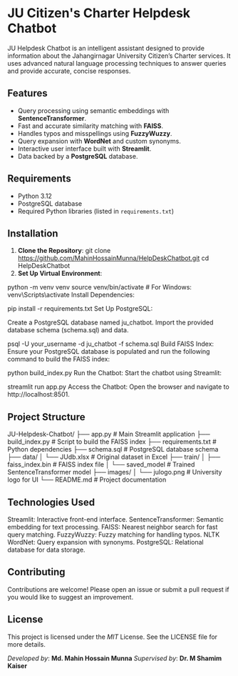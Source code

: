 # JU Citizen's Charter Helpdesk Chatbot

JU Helpdesk Chatbot is an intelligent assistant designed to provide information about the Jahangirnagar University Citizen’s Charter services. It uses advanced natural language processing techniques to answer queries and provide accurate, concise responses.

## Features

- Query processing using semantic embeddings with **SentenceTransformer**.
- Fast and accurate similarity matching with **FAISS**.
- Handles typos and misspellings using **FuzzyWuzzy**.
- Query expansion with **WordNet** and custom synonyms.
- Interactive user interface built with **Streamlit**.
- Data backed by a **PostgreSQL** database.

## Requirements

- Python 3.12
- PostgreSQL database
- Required Python libraries (listed in `requirements.txt`)

## Installation

1. **Clone the Repository**:
   git clone https://github.com/MahinHossainMunna/HelpDeskChatbot.git
   cd HelpDeskChatbot
2. **Set Up Virtual Environment**:

python -m venv venv
source venv/bin/activate  # For Windows: venv\Scripts\activate
Install Dependencies:

pip install -r requirements.txt
Set Up PostgreSQL:

Create a PostgreSQL database named ju_chatbot.
Import the provided database schema (schema.sql) and data.

psql -U your_username -d ju_chatbot -f schema.sql
Build FAISS Index: Ensure your PostgreSQL database is populated and run the following command to build the FAISS index:


python build_index.py
Run the Chatbot: Start the chatbot using Streamlit:


streamlit run app.py
Access the Chatbot: Open the browser and navigate to http://localhost:8501.

## Project Structure

JU-Helpdesk-Chatbot/
├── app.py                 # Main Streamlit application
├── build_index.py         # Script to build the FAISS index
├── requirements.txt       # Python dependencies
├── schema.sql             # PostgreSQL database schema
├── data/
│   └── JUdb.xlsx          # Original dataset in Excel
├── train/
│   ├── faiss_index.bin    # FAISS index file
│   └── saved_model        # Trained SentenceTransformer model
├── images/
│   └── julogo.png         # University logo for UI
└── README.md              # Project documentation

## Technologies Used
Streamlit: Interactive front-end interface.
SentenceTransformer: Semantic embedding for text processing.
FAISS: Nearest neighbor search for fast query matching.
FuzzyWuzzy: Fuzzy matching for handling typos.
NLTK WordNet: Query expansion with synonyms.
PostgreSQL: Relational database for data storage.

## Contributing
Contributions are welcome! Please open an issue or submit a pull request if you would like to suggest an improvement.

## License
This project is licensed under the *MIT* License. See the LICENSE file for more details.

*Developed by*: **Md. Mahin Hossain Munna**
*Supervised by*: **Dr. M Shamim Kaiser**
